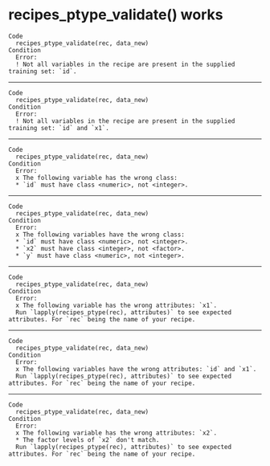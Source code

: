 # recipes_ptype_validate() works

    Code
      recipes_ptype_validate(rec, data_new)
    Condition
      Error:
      ! Not all variables in the recipe are present in the supplied training set: `id`.

---

    Code
      recipes_ptype_validate(rec, data_new)
    Condition
      Error:
      ! Not all variables in the recipe are present in the supplied training set: `id` and `x1`.

---

    Code
      recipes_ptype_validate(rec, data_new)
    Condition
      Error:
      x The following variable has the wrong class:
      * `id` must have class <numeric>, not <integer>.

---

    Code
      recipes_ptype_validate(rec, data_new)
    Condition
      Error:
      x The following variables have the wrong class:
      * `id` must have class <numeric>, not <integer>.
      * `x2` must have class <integer>, not <factor>.
      * `y` must have class <numeric>, not <integer>.

---

    Code
      recipes_ptype_validate(rec, data_new)
    Condition
      Error:
      x The following variable has the wrong attributes: `x1`.
      Run `lapply(recipes_ptype(rec), attributes)` to see expected attributes. For `rec` being the name of your recipe.

---

    Code
      recipes_ptype_validate(rec, data_new)
    Condition
      Error:
      x The following variables have the wrong attributes: `id` and `x1`.
      Run `lapply(recipes_ptype(rec), attributes)` to see expected attributes. For `rec` being the name of your recipe.

---

    Code
      recipes_ptype_validate(rec, data_new)
    Condition
      Error:
      x The following variable has the wrong attributes: `x2`.
      * The factor levels of `x2` don't match.
      Run `lapply(recipes_ptype(rec), attributes)` to see expected attributes. For `rec` being the name of your recipe.

